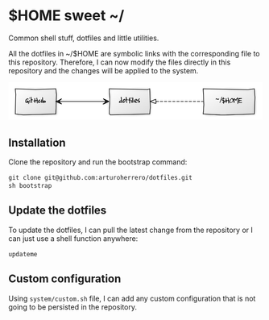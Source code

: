 # $HOME sweet ~/

Common shell stuff, dotfiles and little utilities.

All the dotfiles in ~/$HOME are symbolic links with the corresponding file to
this repository. Therefore, I can now modify the files directly in this
repository and the changes will be applied to the system.

![GitHub <-> dotfiles <- ~/$HOME](images/github-dotfiles-home.jpg)

## Installation

Clone the repository and run the bootstrap command:

```shell
git clone git@github.com:arturoherrero/dotfiles.git
sh bootstrap
```

## Update the dotfiles

To update the dotfiles, I can pull the latest change from the repository or I
can just use a shell function anywhere:

```shell
updateme
```

## Custom configuration

Using `system/custom.sh` file, I can add any custom configuration that is not
going to be persisted in the repository.
